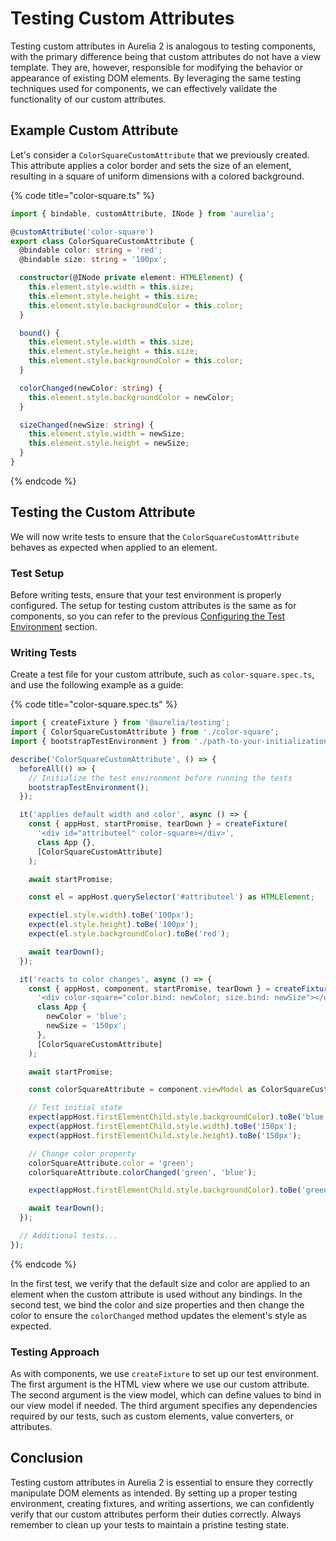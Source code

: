 # Testing Custom Attributes

Testing custom attributes in Aurelia 2 is analogous to testing components, with the primary difference being that custom attributes do not have a view template. They are, however, responsible for modifying the behavior or appearance of existing DOM elements. By leveraging the same testing techniques used for components, we can effectively validate the functionality of our custom attributes.

## Example Custom Attribute

Let's consider a `ColorSquareCustomAttribute` that we previously created. This attribute applies a color border and sets the size of an element, resulting in a square of uniform dimensions with a colored background.

{% code title="color-square.ts" %}
```typescript
import { bindable, customAttribute, INode } from 'aurelia';

@customAttribute('color-square')
export class ColorSquareCustomAttribute {
  @bindable color: string = 'red';
  @bindable size: string = '100px';

  constructor(@INode private element: HTMLElement) {
    this.element.style.width = this.size;
    this.element.style.height = this.size;
    this.element.style.backgroundColor = this.color;
  }

  bound() {
    this.element.style.width = this.size;
    this.element.style.height = this.size;
    this.element.style.backgroundColor = this.color;
  }

  colorChanged(newColor: string) {
    this.element.style.backgroundColor = newColor;
  }

  sizeChanged(newSize: string) {
    this.element.style.width = newSize;
    this.element.style.height = newSize;
  }
}
```
{% endcode %}

## Testing the Custom Attribute

We will now write tests to ensure that the `ColorSquareCustomAttribute` behaves as expected when applied to an element.

### Test Setup

Before writing tests, ensure that your test environment is properly configured. The setup for testing custom attributes is the same as for components, so you can refer to the previous [Configuring the Test Environment](#configuring-the-test-environment) section.

### Writing Tests

Create a test file for your custom attribute, such as `color-square.spec.ts`, and use the following example as a guide:

{% code title="color-square.spec.ts" %}
```typescript
import { createFixture } from '@aurelia/testing';
import { ColorSquareCustomAttribute } from './color-square';
import { bootstrapTestEnvironment } from './path-to-your-initialization-code';

describe('ColorSquareCustomAttribute', () => {
  beforeAll(() => {
    // Initialize the test environment before running the tests
    bootstrapTestEnvironment();
  });

  it('applies default width and color', async () => {
    const { appHost, startPromise, tearDown } = createFixture(
      '<div id="attributeel" color-square></div>',
      class App {},
      [ColorSquareCustomAttribute]
    );

    await startPromise;

    const el = appHost.querySelector('#attributeel') as HTMLElement;

    expect(el.style.width).toBe('100px');
    expect(el.style.height).toBe('100px');
    expect(el.style.backgroundColor).toBe('red');

    await tearDown();
  });

  it('reacts to color changes', async () => {
    const { appHost, component, startPromise, tearDown } = createFixture(
      '<div color-square="color.bind: newColor; size.bind: newSize"></div>',
      class App {
        newColor = 'blue';
        newSize = '150px';
      },
      [ColorSquareCustomAttribute]
    );

    await startPromise;

    const colorSquareAttribute = component.viewModel as ColorSquareCustomAttribute;

    // Test initial state
    expect(appHost.firstElementChild.style.backgroundColor).toBe('blue');
    expect(appHost.firstElementChild.style.width).toBe('150px');
    expect(appHost.firstElementChild.style.height).toBe('150px');

    // Change color property
    colorSquareAttribute.color = 'green';
    colorSquareAttribute.colorChanged('green', 'blue');

    expect(appHost.firstElementChild.style.backgroundColor).toBe('green');

    await tearDown();
  });

  // Additional tests...
});
```
{% endcode %}

In the first test, we verify that the default size and color are applied to an element when the custom attribute is used without any bindings. In the second test, we bind the color and size properties and then change the color to ensure the `colorChanged` method updates the element's style as expected.

### Testing Approach

As with components, we use `createFixture` to set up our test environment. The first argument is the HTML view where we use our custom attribute. The second argument is the view model, which can define values to bind in our view model if needed. The third argument specifies any dependencies required by our tests, such as custom elements, value converters, or attributes.

## Conclusion

Testing custom attributes in Aurelia 2 is essential to ensure they correctly manipulate DOM elements as intended. By setting up a proper testing environment, creating fixtures, and writing assertions, we can confidently verify that our custom attributes perform their duties correctly. Always remember to clean up your tests to maintain a pristine testing state.
